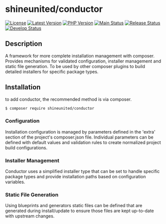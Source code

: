 # shineunited/conductor

[![License](https://img.shields.io/packagist/l/shineunited/conductor)](https://github.com/shineunited/conductor/blob/main/LICENSE)
[![Latest Version](https://img.shields.io/packagist/v/shineunited/conductor?label=latest)](https://packagist.org/packages/shineunited/conductor/)
[![PHP Version](https://img.shields.io/packagist/dependency-v/shineunited/conductor/php?label=php)](https://www.php.net/releases/index.php)
[![Main Status](https://img.shields.io/github/workflow/status/shineunited/conductor/Build/main?label=main)](https://github.com/shineunited/conductor/actions/workflows/build.yml?query=branch%3Amain)
[![Release Status](https://img.shields.io/github/workflow/status/shineunited/conductor/Build/release?label=release)](https://github.com/shineunited/conductor/actions/workflows/build.yml?query=branch%3Arelease)
[![Develop Status](https://img.shields.io/github/workflow/status/shineunited/conductor/Build/develop?label=develop)](https://github.com/shineunited/conductor/actions/workflows/build.yml?query=branch%3Adevelop)

## Description

A framework for more complete installation management with composer. Provides mechanisms for validated configuration, installer management and static file generation. To be used by other composer plugins to build detailed installers for specific package types.


## Installation

to add conductor, the recommended method is via composer.
```sh
$ composer require shineunited/conductor
```


### Configuration

Installation configuration is managed by parameters defined in the 'extra' section of the project's composer.json file. Individual parameters can be defined with default values and validation rules to create normalized project build configurations.


### Installer Management

Conductor uses a simplified installer type that can be set to handle specific package types and provide installation paths based on configuration variables.


### Static File Generation

Using blueprints and generators static files can be defined that are generated during install/update to ensure those files are kept up-to-date with upstream changes.
